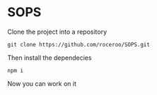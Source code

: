 # SOPS

Clone the project into a repository 

`git clone https://github.com/roceroo/SOPS.git`

Then install the dependecies 

`npm i`

Now you can work on it

